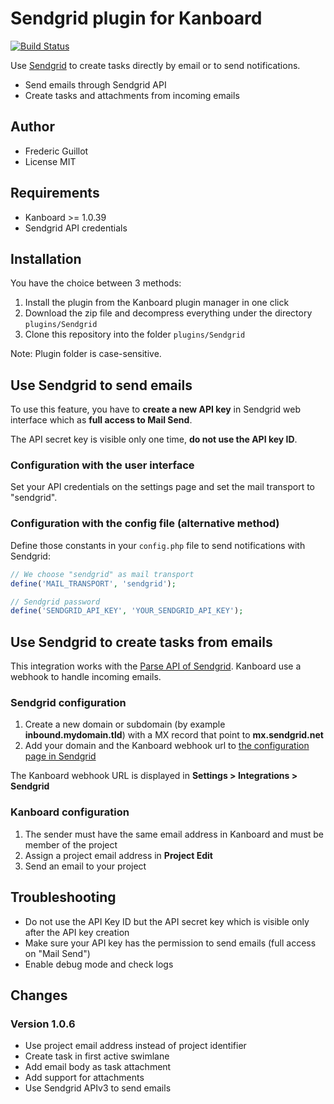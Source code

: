 Sendgrid plugin for Kanboard
============================

[![Build Status](https://travis-ci.org/kanboard/plugin-sendgrid.svg?branch=master)](https://travis-ci.org/kanboard/plugin-sendgrid)

Use [Sendgrid](https://sendgrid.com/) to create tasks directly by email or to send notifications.

- Send emails through Sendgrid API
- Create tasks and attachments from incoming emails

Author
------

- Frederic Guillot
- License MIT

Requirements
------------

- Kanboard >= 1.0.39
- Sendgrid API credentials

Installation
------------

You have the choice between 3 methods:

1. Install the plugin from the Kanboard plugin manager in one click
2. Download the zip file and decompress everything under the directory `plugins/Sendgrid`
3. Clone this repository into the folder `plugins/Sendgrid`

Note: Plugin folder is case-sensitive.

Use Sendgrid to send emails
---------------------------

To use this feature, you have to **create a new API key** in Sendgrid web interface which as **full access to Mail Send**.

The API secret key is visible only one time, **do not use the API key ID**.

### Configuration with the user interface

Set your API credentials on the settings page and set the mail transport to "sendgrid".

### Configuration with the config file (alternative method)

Define those constants in your `config.php` file to send notifications with Sendgrid:

```php
// We choose "sendgrid" as mail transport
define('MAIL_TRANSPORT', 'sendgrid');

// Sendgrid password
define('SENDGRID_API_KEY', 'YOUR_SENDGRID_API_KEY');
```

Use Sendgrid to create tasks from emails
----------------------------------------

This integration works with the [Parse API of Sendgrid](https://sendgrid.com/docs/API_Reference/Webhooks/parse.html).
Kanboard use a webhook to handle incoming emails.

### Sendgrid configuration

1. Create a new domain or subdomain (by example **inbound.mydomain.tld**) with a MX record that point to **mx.sendgrid.net**
2. Add your domain and the Kanboard webhook url to [the configuration page in Sendgrid](https://app.sendgrid.com/settings/parse)

The Kanboard webhook URL is displayed in **Settings > Integrations > Sendgrid**

### Kanboard configuration

1. The sender must have the same email address in Kanboard and must be member of the project
2. Assign a project email address in **Project Edit**
3. Send an email to your project

Troubleshooting
---------------

- Do not use the API Key ID but the API secret key which is visible only after the API key creation
- Make sure your API key has the permission to send emails (full access on "Mail Send")
- Enable debug mode and check logs

Changes
-------

### Version 1.0.6

- Use project email address instead of project identifier
- Create task in first active swimlane
- Add email body as task attachment
- Add support for attachments
- Use Sendgrid APIv3 to send emails
